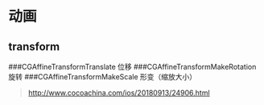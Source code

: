 # 动画
## transform
###CGAffineTransformTranslate 位移
###CGAffineTransformMakeRotation 旋转
###CGAffineTransformMakeScale 形变（缩放大小）
>http://www.cocoachina.com/ios/20180913/24906.html